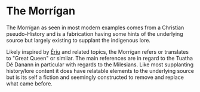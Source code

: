 # The Morrígan

The Morrígan as seen in most modern examples comes from a Christian pseudo-History and is a fabrication having some hints of the underlying source but largely existing to supplant the indigenous lore.

Likely inspired by [Ériu](../folklore/characters/erui/) and related topics, the Morrígan refers or translates to "Great Queen" or similar. The main references are in regard to the Tuatha Dé Danann in particular with regards to the Milesians. Like most supplanting history/lore content it does have relatable elements to the underlying source but is its self a fiction and seemingly constructed to remove and replace what came before.
